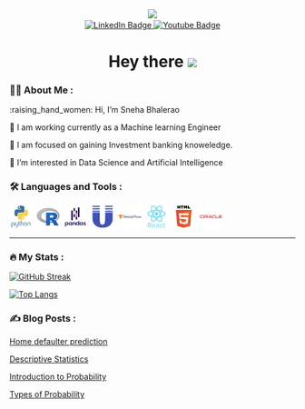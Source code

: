 <div id="header" align="center">
  <img src="https://media.giphy.com/media/M9gbBd9nbDrOTu1Mqx/giphy.gif" width="100"/>
</div>


<div id="badges" align="center">
  <a href="https://www.linkedin.com/in/sneha-bhalerao-ab881922/">
    <img src="https://img.shields.io/badge/LinkedIn-blue?style=for-the-badge&logo=linkedin&logoColor=white" alt="LinkedIn Badge"/>
  </a>
  <a href="https://www.youtube.com/channel/UC3rcqXZQ7G7JLDmFi3HsOnA">
    <img src="https://img.shields.io/badge/YouTube-red?style=for-the-badge&logo=youtube&logoColor=white" alt="Youtube Badge"/>
  </a>
</div>
<div align="center">
<h1>
  Hey there
  <img src="https://media.giphy.com/media/hvRJCLFzcasrR4ia7z/giphy.gif" width="30px"/>
</h1>
</div>


### :woman_technologist: About Me :

:raising_hand_women: Hi, I’m Sneha Bhalerao 

:telescope: I am working currently as a Machine learning Engineer

:seedling: I am focused on gaining Investment banking knoweledge.

:eyes: I’m interested in Data Science and Artificial Intelligence


### :hammer_and_wrench: Languages and Tools :
<div>
  <img src="https://github.com/devicons/devicon/blob/master/icons/python/python-original-wordmark.svg" title="Python"  alt="MySQL" width="40" height="40"/>&nbsp;
  <img src="https://github.com/devicons/devicon/blob/master/icons/r/r-original.svg" title="R" alt="R" width="40" height="40"/>&nbsp;
  <img src="https://github.com/devicons/devicon/blob/master/icons/pandas/pandas-original-wordmark.svg" title="Pandas" alt="Pandas" width="40" height="40"/>&nbsp;
  <img src="https://github.com/devicons/devicon/blob/master/icons/unix/unix-original.svg" title="Shell scripting in Unix" alt="Shell Scripting in Unix" width="40" height="40"/>&nbsp;
  <img src="https://github.com/devicons/devicon/blob/master/icons/tensorflow/tensorflow-original-wordmark.svg" title="Tensorflow" alt="Tensorflow" width="40" height="40"/>&nbsp;
  <img src="https://github.com/devicons/devicon/blob/master/icons/react/react-original-wordmark.svg" title="React" alt="React" width="40" height="40"/>&nbsp;
  <img src="https://github.com/devicons/devicon/blob/master/icons/html5/html5-original-wordmark.svg" title="HTML5" alt="HTML5" width="40" height="40"/>&nbsp;
  <img src="https://github.com/devicons/devicon/blob/master/icons/oracle/oracle-original.svg" title="Oracle 10g" alt="Oracle 10g" width="40" height="40"/>&nbsp;
</div>


---

### :fire: My Stats :

[![GitHub Streak](http://github-readme-streak-stats.herokuapp.com?user=Sneha1-1&theme=dark&background=000000)](https://git.io/streak-stats)


[![Top Langs](https://github-readme-stats.vercel.app/api/top-langs/?username=Sneha1-1)](https://github.com/anuraghazra/github-readme-stats)


### :writing_hand: Blog Posts :

<a href="https://medium.com/@sarabhalerao25/home-credit-default-risk-a1a56ee66f35">Home defaulter prediction </a>

<a href="https://medium.com/@sarabhalerao25/descriptive-statistics-572d31ae12f2">Descriptive Statistics</a>

<a href="https://medium.com/@sarabhalerao25/introduction-to-probability-part-i-9f9e0a7e1710">Introduction to Probability</a>

<a href="https://medium.com/@sarabhalerao25/types-of-probability-part-ii-9a4b5f52fbc8">Types of Probability</a>
